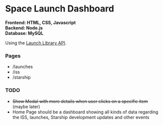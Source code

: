 # Space Launch Dashboard

**Frontend: HTML, CSS, Javascript**  
**Backend: Node.js**  
**Database: MySQL**  

Using the [Launch Library API](https://ll.thespacedevs.com).

### Pages
- /launches
- /iss
- /starship

### TODO
- ~~Show Modal with more details when user clicks on a specific item~~ (maybe later)
- Home Page should be a dashboard showing all kinds of data regarding the ISS, launches, Starship development updates and other events